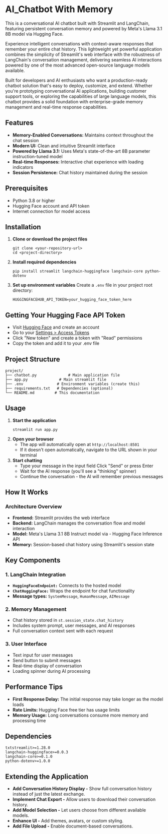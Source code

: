 # AI_Chatbot With Memory
This is a conversational AI chatbot built with Streamlit and LangChain, featuring persistent conversation memory and powered by Meta's Llama 3.1 8B model via Hugging Face.

Experience intelligent conversations with context-aware responses that remember your entire chat history. This lightweight yet powerful application combines the simplicity of Streamlit's web interface with the robustness of LangChain's conversation management, delivering seamless AI interactions powered by one of the most advanced open-source language models available.

Built for developers and AI enthusiasts who want a production-ready chatbot solution that's easy to deploy, customize, and extend. Whether you're prototyping conversational AI applications, building customer support tools, or exploring the capabilities of large language models, this chatbot provides a solid foundation with enterprise-grade memory management and real-time response capabilities.

## Features
- **Memory-Enabled Conversations:** Maintains context throughout the chat session
- **Modern UI:** Clean and intuitive Streamlit interface
- **Powered by Llama 3.1:** Uses Meta's state-of-the-art 8B parameter instruction-tuned model
- **Real-time Responses:** Interactive chat experience with loading indicators
- **Session Persistence:** Chat history maintained during the session

## Prerequisites
- Python 3.8 or higher
- Hugging Face account and API token
- Internet connection for model access

## Installation
1. **Clone or download the project files**
   ```
   git clone <your-repository-url>
   cd <project-directory>
   ```
2. **Install required dependencies**
   ```
   pip install streamlit langchain-huggingface langchain-core python-dotenv
   ```
3. **Set up environment variables**
Create a `.env` file in your project root directory:
   ```
   HUGGINGFACEHUB_API_TOKEN=your_hugging_face_token_here
   ```

## Getting Your Hugging Face API Token
- Visit [Hugging Face](https://huggingface.co/) and create an account
- Go to your  [Settings > Access Tokens](https://huggingface.co/security-checkup?cookieId=14142e2d-563a-4483-b182-fb226f995a00)
- Click "New token" and create a token with "Read" permissions
- Copy the token and add it to your .env file

## Project Structure
   ```
   project/
   ├── chatbot.py              # Main application file
   ├── app.py              # Main streamlit file
   ├── .env               # Environment variables (create this)
   ├── requirements.txt   # Dependencies (optional)
   └── README.md         # This documentation
   ```
## Usage
1. **Start the application**
   ```
   streamlit run app.py
   ```
2. **Open your browser**
   - The app will automatically open at `http://localhost:8501`
   - If it doesn't open automatically, navigate to the URL shown in your terminal
3. **Start chatting**
   - Type your message in the input field
Click "Send" or press Enter
   - Wait for the AI response (you'll see a "thinking" spinner)
   - Continue the conversation - the AI will remember previous messages

## How It Works
### Architecture Overview

- **Frontend:** Streamlit provides the web interface
- **Backend:** LangChain manages the conversation flow and model interaction
- **Model:** Meta's Llama 3.1 8B Instruct model via - Hugging Face Inference API
- **Memory:** Session-based chat history using Streamlit's session state

## Key Components

### 1. LangChain Integration
- **`HuggingFaceEndpoint:`** Connects to the hosted model
- **`ChatHuggingFace:`** Wraps the endpoint for chat functionality
- **Message types:** `SystemMessage`, `HumanMessage`, `AIMessage`


### 2. Memory Management
- Chat history stored in `st.session_state.chat_history`
- Includes system prompt, user messages, and AI responses
- Full conversation context sent with each request


### 3. User Interface
- Text input for user messages
- Send button to submit messages
- Real-time display of conversation
- Loading spinner during AI processing

## Performance Tips
- **First Response Delay:** The initial response may take longer as the model loads
- **Rate Limits:** Hugging Face free tier has usage limits
- **Memory Usage:** Long conversations consume more memory and processing time

## Dependencies
   ```
   txtstreamlit>=1.28.0
   langchain-huggingface>=0.0.3
   langchain-core>=0.1.0
   python-dotenv>=1.0.0
   ```

## Extending the Application
- **Add Conversation History Display -**
Show full conversation history instead of just the latest exchange.
- **Implement Chat Export -**
Allow users to download their conversation history.
- **Add Model Selection -**
Let users choose from different available models.
- **Enhance UI -**
Add themes, avatars, or custom styling.
- **Add File Upload -**
Enable document-based conversations.


